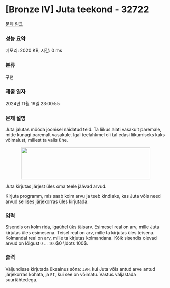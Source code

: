 # [Bronze IV] Juta teekond - 32722 

[문제 링크](https://www.acmicpc.net/problem/32722) 

### 성능 요약

메모리: 2020 KB, 시간: 0 ms

### 분류

구현

### 제출 일자

2024년 11월 19일 23:00:55

### 문제 설명

<p>Juta jalutas mööda joonisel näidatud teid. Ta liikus alati vasakult paremale, mitte kunagi paremalt vasakule. Igal teelahkmel oli tal edasi liikumiseks kaks võimalust, millest ta valis ühe.</p>

<p style="text-align: center;"><img alt="" src="https://upload.acmicpc.net/f4ecac82-9055-4ed8-a6db-ab43223dce39/-/preview/" style="width: 405px; height: 100px;"></p>

<p>Juta kirjutas järjest üles oma teele jäävad arvud.</p>

<p>Kirjuta programm, mis saab kolm arvu ja teeb kindlaks, kas Juta võis need arvud sellises järjekorras üles kirjutada.</p>

### 입력 

 <p>Sisendis on kolm rida, igaühel üks täisarv. Esimesel real on arv, mille Juta kirjutas üles esimesena. Teisel real on arv, mille ta kirjutas üles teisena. Kolmandal real on arv, mille ta kirjutas kolmandana. Kõik sisendis olevad arvud on lõigust <mjx-container class="MathJax" jax="CHTML" style="font-size: 101.8%; position: relative;"><mjx-math class="MJX-TEX" aria-hidden="true"><mjx-mn class="mjx-n"><mjx-c class="mjx-c30"></mjx-c></mjx-mn><mjx-mo class="mjx-n" space="2"><mjx-c class="mjx-c2026"></mjx-c></mjx-mo><mjx-mn class="mjx-n" space="2"><mjx-c class="mjx-c31"></mjx-c><mjx-c class="mjx-c30"></mjx-c><mjx-c class="mjx-c30"></mjx-c></mjx-mn></mjx-math><mjx-assistive-mml unselectable="on" display="inline"><math xmlns="http://www.w3.org/1998/Math/MathML"><mn>0</mn><mo>…</mo><mn>100</mn></math></mjx-assistive-mml><span aria-hidden="true" class="no-mathjax mjx-copytext">$0 \ldots 100$</span></mjx-container>.</p>

### 출력 

 <p>Väljundisse kirjutada üksainus sõna: <code>JAH</code>, kui Juta võis antud arve antud järjekorras kohata, ja <code>EI</code>, kui see on võimatu. Vastus väljastada suurtähtedega.</p>

